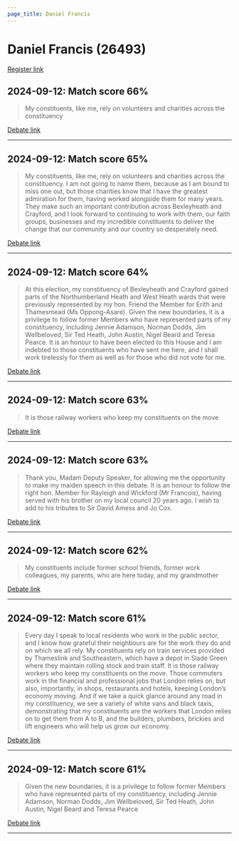 ```yaml
---
page_title: Daniel Francis
---
```


# Daniel Francis  (26493)

[Register link](https://www.theyworkforyou.com/mp/26493/register)



## 2024-09-12: Match score 66%

>My constituents, like me, rely on volunteers and charities across the constituency

[Debate link](https://www.theyworkforyou.com/debates/?id=2024-09-12b.1013.1) 

---



## 2024-09-12: Match score 65%

>My constituents, like me, rely on volunteers and charities across the constituency. I am not going to name them, because as I am bound to miss one out, but those charities know that I have the greatest admiration for them, having worked alongside them for many years. They make such an important contribution across Bexleyheath and Crayford, and I look forward to continuing to work with them, our faith groups, businesses and my incredible constituents to deliver the change that our community and our country so desperately need.

[Debate link](https://www.theyworkforyou.com/debates/?id=2024-09-12b.1013.1) 

---



## 2024-09-12: Match score 64%

>At this election, my constituency of Bexleyheath and Crayford gained parts of the Northumberland Heath and West Heath wards that were previously represented by my hon. Friend the Member for Erith and Thamesmead (Ms Oppong-Asare). Given the new boundaries, it is a privilege to follow former Members who have represented parts of my constituency, including Jennie Adamson, Norman Dodds, Jim Wellbeloved, Sir Ted Heath, John Austin, Nigel Beard and Teresa Pearce. It is an honour to have been elected to this House and I am indebted to those constituents who have sent me here, and I shall work tirelessly for them as well as for those who did not vote for me.

[Debate link](https://www.theyworkforyou.com/debates/?id=2024-09-12b.1013.1) 

---



## 2024-09-12: Match score 63%

>It is those railway workers who keep my constituents on the move

[Debate link](https://www.theyworkforyou.com/debates/?id=2024-09-12b.1013.1) 

---



## 2024-09-12: Match score 63%

>Thank you, Madam Deputy Speaker, for allowing me the opportunity to make my maiden speech in this debate. It is an honour to follow the right hon. Member for Rayleigh and Wickford (Mr Francois), having served with his brother on my local council 20 years ago. I wish to add to his tributes to Sir David Amess and Jo Cox.

[Debate link](https://www.theyworkforyou.com/debates/?id=2024-09-12b.1013.1) 

---



## 2024-09-12: Match score 62%

>My constituents include former school friends, former work colleagues, my parents, who are here today, and my grandmother

[Debate link](https://www.theyworkforyou.com/debates/?id=2024-09-12b.1013.1) 

---



## 2024-09-12: Match score 61%

>Every day I speak to local residents who work in the public sector, and I know how grateful their neighbours are for the work they do and on which we all rely. My constituents rely on train services provided by Thameslink and Southeastern, which have a depot in Slade Green where they maintain rolling stock and train staff. It is those railway workers who keep my constituents on the move. Those commuters work in the financial and professional jobs that London relies on, but also, importantly, in shops, restaurants and hotels, keeping London’s economy moving. And if we take a quick glance around any road in my constituency, we see a variety of white vans and black taxis, demonstrating that my constituents are the workers that London relies on to get them from A to B, and the builders, plumbers, brickies and lift engineers who will help us grow our economy.

[Debate link](https://www.theyworkforyou.com/debates/?id=2024-09-12b.1013.1) 

---



## 2024-09-12: Match score 61%

>Given the new boundaries, it is a privilege to follow former Members who have represented parts of my constituency, including Jennie Adamson, Norman Dodds, Jim Wellbeloved, Sir Ted Heath, John Austin, Nigel Beard and Teresa Pearce

[Debate link](https://www.theyworkforyou.com/debates/?id=2024-09-12b.1013.1) 

---

